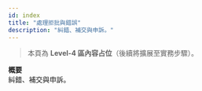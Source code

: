 ```yaml
---
id: index
title: "處理拒批與錯誤"
description: "糾錯、補交與申訴。"
---
```


> 本頁為 **Level-4 區內容占位**（後續將擴展至實務步驟）。

**概要**  
糾錯、補交與申訴。
